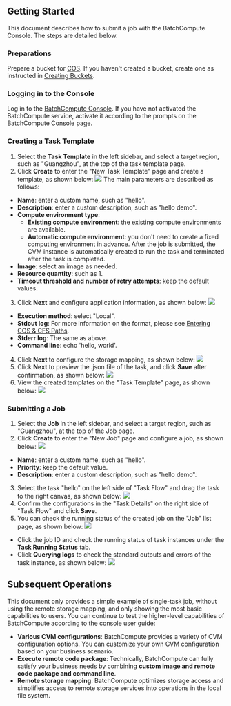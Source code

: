 ## Getting Started
This document describes how to submit a job with the BatchCompute Console. The steps are detailed below.

### Preparations
Prepare a bucket for [COS](https://intl.cloud.tencent.com/zh/document/product/436). If you haven't created a bucket, create one as instructed in [Creating Buckets](https://intl.cloud.tencent.com/document/product/436/13309).

### Logging in to the Console
Log in to the [BatchCompute Console](https://console.cloud.tencent.com/batch/task). If you have not activated the BatchCompute service, activate it according to the prompts on the BatchCompute Console page.

### Creating a Task Template

1. Select the **Task Template** in the left sidebar, and select a target region, such as "Guangzhou", at the top of the task template page.
2. Click **Create** to enter the "New Task Template" page and create a template, as shown below:
![](https://main.qcloudimg.com/raw/5eaf007532cdb04dc9f359e24a2f6922.png)
The main parameters are described as follows:
 - **Name**: enter a custom name, such as "hello".
 - **Description**: enter a custom description, such as "hello demo".
 - **Compute environment type**:
    - **Existing compute environment**: the existing compute environments are available.
    - **Automatic compute environment**: you don't need to create a fixed computing environment in advance. After the job is submitted, the CVM instance is automatically created to run the task and terminated after the task is completed.
 - **Image**: select an image as needed.
 - **Resource quantity**: such as 1.
 - **Timeout threshold and number of retry attempts**: keep the default values.
3. Click **Next** and configure application information, as shown below:
![](https://main.qcloudimg.com/raw/df04fd8aa361eff74796d40bb7d85171.png)
 - **Execution method**: select "Local".
 - **Stdout log**: For more information on the format, please see [Entering COS & CFS Paths](https://intl.cloud.tencent.com/document/product/599/13996).
 - **Stderr log**: The same as above.
 - **Command line**: echo 'hello, world'.
4. Click **Next** to configure the storage mapping, as shown below:
![](https://main.qcloudimg.com/raw/a9f02dff4b5f84a7253a5b940c5f6e2d.png)
5. Click **Next** to preview the .json file of the task, and click **Save** after confirmation, as shown below:
    ![](https://main.qcloudimg.com/raw/fe380f3cb4e60cd405f623ab70677461.png)
6. View the created templates on the "Task Template" page, as shown below:
![](https://main.qcloudimg.com/raw/56ba751132050eefd71a451cd24aca00.png)

### Submitting a Job
1. Select the **Job** in the left sidebar, and select a target region, such as "Guangzhou", at the top of the Job page.
2. Click **Create** to enter the "New Job" page and configure a job, as shown below:
![](https://main.qcloudimg.com/raw/7aac41e3f597d348daf9aadb2d4f0dd2.png)
 - **Name**: enter a custom name, such as "hello".
 - **Priority**: keep the default value.
 - **Description**: enter a custom description, such as "hello demo".
3. Select the task "hello" on the left side of "Task Flow" and drag the task to the right canvas, as shown below:
![](https://main.qcloudimg.com/raw/023f92bcda936696fd0434eeac1c0765.png)
4. Confirm the configurations in the "Task Details" on the right side of "Task Flow" and click **Save**.
5. You can check the running status of the created job on the "Job" list page, as shown below:
![](https://main.qcloudimg.com/raw/018544b3a1f84fd3e32c141c880b007f.png)
 - Click the job ID and check the running status of task instances under the **Task Running Status** tab.
 - Click **Querying logs** to check the standard outputs and errors of the task instance, as shown below:
![](https://main.qcloudimg.com/raw/3f0f2dab7b34e29cb92a2498911f03eb.png)

## Subsequent Operations
This document only provides a simple example of single-task job, without using the remote storage mapping, and only showing the most basic capabilities to users. You can continue to test the higher-level capabilities of BatchCompute according to the console user guide:
- **Various CVM configurations**: BatchCompute provides a variety of CVM configuration options. You can customize your own CVM configuration based on your business scenario.
- **Execute remote code package**: Technically, BatchCompute can fully satisfy your business needs by combining **custom image and remote code package and command line**.
- **Remote storage mapping**: BatchCompute optimizes storage access and simplifies access to remote storage services into operations in the local file system.
